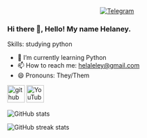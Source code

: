 <!-- README.md -->

<div align="center">
  <a href="https://t.me/heypers_project">
    <img src="https://img.shields.io/badge/Join%20us%20on-Telegram-blue?style=for-the-badge&logo=telegram" alt="Telegram" />
  </a>
</div>

### Hi there 👋, Hello! My name Helaney.


Skills: studying python

- 🌱 I’m currently learning Python 
- 📫 How to reach me: helaleley@gmail.com 
- 😄 Pronouns: They/Them 


[<img src='https://cdn.jsdelivr.net/npm/simple-icons@3.0.1/icons/github.svg' alt='github' height='40'>](https://github.com/helaney12)  [<img src='https://cdn.jsdelivr.net/npm/simple-icons@3.0.1/icons/youtube.svg' alt='YouTube' height='40'>](https://www.youtube.com/channel/hhelaneyy)  

![GitHub stats](https://github-readme-stats.vercel.app/api?username=helaney12&show_icons=true&theme=dark)

![GitHub streak stats](https://streak-stats.demolab.com/?user=mrf0rtuna4&theme=dark&mode=weekly&currStreakNum=2FD3EB&fire=pink&sideLabels=F00&date_format=[Y.]n.j)

